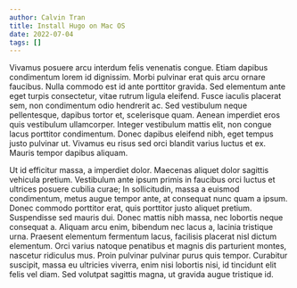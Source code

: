 ```yaml
---
author: Calvin Tran
title: Install Hugo on Mac OS
date: 2022-07-04
tags: []
---
```


Vivamus posuere arcu interdum felis venenatis congue. Etiam dapibus condimentum lorem id dignissim. Morbi pulvinar erat quis arcu ornare faucibus. Nulla commodo est id ante porttitor gravida. Sed elementum ante eget turpis consectetur, vitae rutrum ligula eleifend. Fusce iaculis placerat sem, non condimentum odio hendrerit ac. Sed vestibulum neque pellentesque, dapibus tortor et, scelerisque quam. Aenean imperdiet eros quis vestibulum ullamcorper. Integer vestibulum mattis elit, non congue lacus porttitor condimentum. Donec dapibus eleifend nibh, eget tempus justo pulvinar ut. Vivamus eu risus sed orci blandit varius luctus et ex. Mauris tempor dapibus aliquam.

Ut id efficitur massa, a imperdiet dolor. Maecenas aliquet dolor sagittis vehicula pretium. Vestibulum ante ipsum primis in faucibus orci luctus et ultrices posuere cubilia curae; In sollicitudin, massa a euismod condimentum, metus augue tempor ante, at consequat nunc quam a ipsum. Donec commodo porttitor erat, quis porttitor justo aliquet pretium. Suspendisse sed mauris dui. Donec mattis nibh massa, nec lobortis neque consequat a. Aliquam arcu enim, bibendum nec lacus a, lacinia tristique urna. Praesent elementum fermentum lacus, facilisis placerat nisl dictum elementum. Orci varius natoque penatibus et magnis dis parturient montes, nascetur ridiculus mus. Proin pulvinar pulvinar purus quis tempor. Curabitur suscipit, massa eu ultricies viverra, enim nisi lobortis nisi, id tincidunt elit felis vel diam. Sed volutpat sagittis magna, ut gravida augue tristique id.
